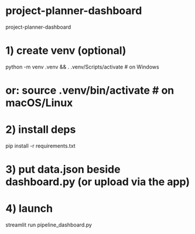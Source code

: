 # project-planner-dashboard
project-planner-dashboard


# 1) create venv (optional)
python -m venv .venv && . .venv/Scripts/activate   # on Windows
# or: source .venv/bin/activate                     # on macOS/Linux

# 2) install deps
pip install -r requirements.txt

# 3) put data.json beside dashboard.py (or upload via the app)
# 4) launch
streamlit run pipeline_dashboard.py

